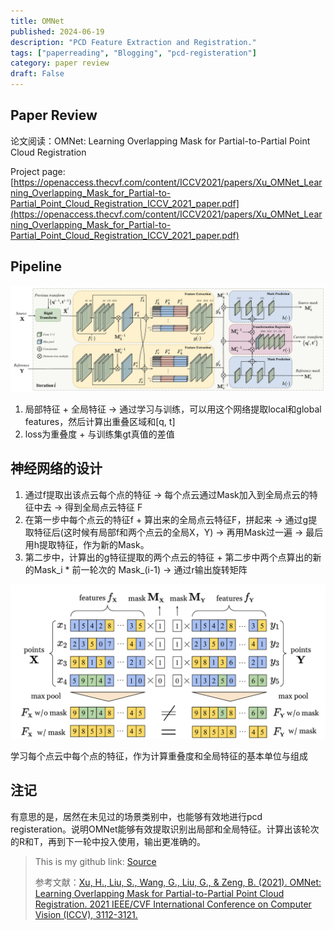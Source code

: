 ```yaml
---
title: OMNet
published: 2024-06-19
description: "PCD Feature Extraction and Registration."
tags: ["paperreading", "Blogging", "pcd-registeration"]
category: paper review
draft: False
---
```


## Paper Review

论文阅读：OMNet: Learning Overlapping Mask for Partial-to-Partial Point Cloud Registration

Project page:[https://openaccess.thecvf.com/content/ICCV2021/papers/Xu_OMNet_Learning_Overlapping_Mask_for_Partial-to-Partial_Point_Cloud_Registration_ICCV_2021_paper.pdf](https://openaccess.thecvf.com/content/ICCV2021/papers/Xu_OMNet_Learning_Overlapping_Mask_for_Partial-to-Partial_Point_Cloud_Registration_ICCV_2021_paper.pdf)

## Pipeline

<center>

![pipeline](./image00.png)
</center>

1. 局部特征 + 全局特征 -> 通过学习与训练，可以用这个网络提取local和global features，然后计算出重叠区域和[q, t]
2. loss为重叠度 + 与训练集gt真值的差值

## 神经网络的设计

1. 通过f提取出该点云每个点的特征 → 每个点云通过Mask加入到全局点云的特征中去 → 得到全局点云特征 F
2. 在第一步中每个点云的特征f + 算出来的全局点云特征F，拼起来 → 通过g提取特征后(这时候有局部f和两个点云的全局X，Y) → 再用Mask过一遍 → 最后用h提取特征，作为新的Mask。
3. 第二步中，计算出的g特征提取的两个点云的特征 + 第二步中两个点算出的新的Mask_i * 前一轮次的 Mask_(i-1) → 通过r输出旋转矩阵

<center>

![feature extraction](./image01.png)
</center>

学习每个点云中每个点的特征，作为计算重叠度和全局特征的基本单位与组成

## 注记

有意思的是，居然在未见过的场景类别中，也能够有效地进行pcd registeration。说明OMNet能够有效提取识别出局部和全局特征。计算出该轮次的R和T，再到下一轮中投入使用，输出更准确的。

> This is my github link: [Source](https://github.com/Kairui-SHI)
>
> 参考文献：[Xu, H., Liu, S., Wang, G., Liu, G., & Zeng, B. (2021). OMNet: Learning Overlapping Mask for Partial-to-Partial Point Cloud Registration. 2021 IEEE/CVF International Conference on Computer Vision (ICCV), 3112-3121.](https://openaccess.thecvf.com/content/ICCV2021/papers/Xu_OMNet_Learning_Overlapping_Mask_for_Partial-to-Partial_Point_Cloud_Registration_ICCV_2021_paper.pdf)
